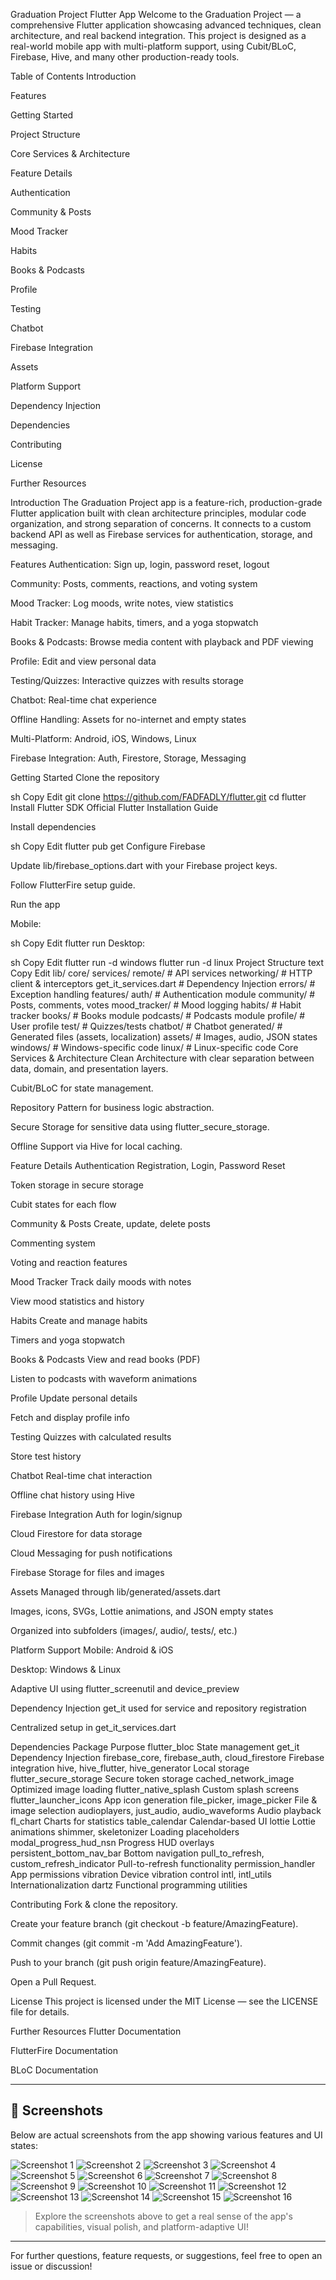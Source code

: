 Graduation Project Flutter App
Welcome to the Graduation Project — a comprehensive Flutter application showcasing advanced techniques, clean architecture, and real backend integration.
This project is designed as a real-world mobile app with multi-platform support, using Cubit/BLoC, Firebase, Hive, and many other production-ready tools.

Table of Contents
Introduction

Features

Getting Started

Project Structure

Core Services & Architecture

Feature Details

Authentication

Community & Posts

Mood Tracker

Habits

Books & Podcasts

Profile

Testing

Chatbot

Firebase Integration

Assets

Platform Support

Dependency Injection

Dependencies

Contributing

License

Further Resources

Introduction
The Graduation Project app is a feature-rich, production-grade Flutter application built with clean architecture principles, modular code organization, and strong separation of concerns.
It connects to a custom backend API as well as Firebase services for authentication, storage, and messaging.

Features
Authentication: Sign up, login, password reset, logout

Community: Posts, comments, reactions, and voting system

Mood Tracker: Log moods, write notes, view statistics

Habit Tracker: Manage habits, timers, and a yoga stopwatch

Books & Podcasts: Browse media content with playback and PDF viewing

Profile: Edit and view personal data

Testing/Quizzes: Interactive quizzes with results storage

Chatbot: Real-time chat experience

Offline Handling: Assets for no-internet and empty states

Multi-Platform: Android, iOS, Windows, Linux

Firebase Integration: Auth, Firestore, Storage, Messaging

Getting Started
Clone the repository

sh
Copy
Edit
git clone https://github.com/FADFADLY/flutter.git
cd flutter
Install Flutter SDK
Official Flutter Installation Guide

Install dependencies

sh
Copy
Edit
flutter pub get
Configure Firebase

Update lib/firebase_options.dart with your Firebase project keys.

Follow FlutterFire setup guide.

Run the app

Mobile:

sh
Copy
Edit
flutter run
Desktop:

sh
Copy
Edit
flutter run -d windows
flutter run -d linux
Project Structure
text
Copy
Edit
lib/
  core/
    services/
      remote/              # API services
      networking/          # HTTP client & interceptors
      get_it_services.dart # Dependency Injection
    errors/                # Exception handling
  features/
    auth/                  # Authentication module
    community/             # Posts, comments, votes
    mood_tracker/          # Mood logging
    habits/                # Habit tracker
    books/                 # Books module
    podcasts/              # Podcasts module
    profile/               # User profile
    test/                  # Quizzes/tests
    chatbot/               # Chatbot
  generated/               # Generated files (assets, localization)
assets/                    # Images, audio, JSON states
windows/                   # Windows-specific code
linux/                     # Linux-specific code
Core Services & Architecture
Clean Architecture with clear separation between data, domain, and presentation layers.

Cubit/BLoC for state management.

Repository Pattern for business logic abstraction.

Secure Storage for sensitive data using flutter_secure_storage.

Offline Support via Hive for local caching.

Feature Details
Authentication
Registration, Login, Password Reset

Token storage in secure storage

Cubit states for each flow

Community & Posts
Create, update, delete posts

Commenting system

Voting and reaction features

Mood Tracker
Track daily moods with notes

View mood statistics and history

Habits
Create and manage habits

Timers and yoga stopwatch

Books & Podcasts
View and read books (PDF)

Listen to podcasts with waveform animations

Profile
Update personal details

Fetch and display profile info

Testing
Quizzes with calculated results

Store test history

Chatbot
Real-time chat interaction

Offline chat history using Hive

Firebase Integration
Auth for login/signup

Cloud Firestore for data storage

Cloud Messaging for push notifications

Firebase Storage for files and images

Assets
Managed through lib/generated/assets.dart

Images, icons, SVGs, Lottie animations, and JSON empty states

Organized into subfolders (images/, audio/, tests/, etc.)

Platform Support
Mobile: Android & iOS

Desktop: Windows & Linux

Adaptive UI using flutter_screenutil and device_preview

Dependency Injection
get_it used for service and repository registration

Centralized setup in get_it_services.dart

Dependencies
Package	Purpose
flutter_bloc	State management
get_it	Dependency Injection
firebase_core, firebase_auth, cloud_firestore	Firebase integration
hive, hive_flutter, hive_generator	Local storage
flutter_secure_storage	Secure token storage
cached_network_image	Optimized image loading
flutter_native_splash	Custom splash screens
flutter_launcher_icons	App icon generation
file_picker, image_picker	File & image selection
audioplayers, just_audio, audio_waveforms	Audio playback
fl_chart	Charts for statistics
table_calendar	Calendar-based UI
lottie	Lottie animations
shimmer, skeletonizer	Loading placeholders
modal_progress_hud_nsn	Progress HUD overlays
persistent_bottom_nav_bar	Bottom navigation
pull_to_refresh, custom_refresh_indicator	Pull-to-refresh functionality
permission_handler	App permissions
vibration	Device vibration control
intl, intl_utils	Internationalization
dartz	Functional programming utilities

Contributing
Fork & clone the repository.

Create your feature branch (git checkout -b feature/AmazingFeature).

Commit changes (git commit -m 'Add AmazingFeature').

Push to your branch (git push origin feature/AmazingFeature).

Open a Pull Request.

License
This project is licensed under the MIT License — see the LICENSE file for details.

Further Resources
Flutter Documentation

FlutterFire Documentation

BLoC Documentation

---

## 📸 Screenshots

Below are actual screenshots from the app showing various features and UI states:

![Screenshot 1](assets/1.png)
![Screenshot 2](assets/2.png)
![Screenshot 3](assets/3.png)
![Screenshot 4](assets/4.png)
![Screenshot 5](assets/5.png)
![Screenshot 6](assets/6.png)
![Screenshot 7](assets/7.png)
![Screenshot 8](assets/8.png)
![Screenshot 9](assets/9.png)
![Screenshot 10](assets/10.png)
![Screenshot 11](assets/11.png)
![Screenshot 12](assets/12.png)
![Screenshot 13](assets/13.png)
![Screenshot 14](assets/14.png)
![Screenshot 15](assets/15.png)
![Screenshot 16](assets/16.png)

> Explore the screenshots above to get a real sense of the app's capabilities, visual polish, and platform-adaptive UI!

---

For further questions, feature requests, or suggestions, feel free to open an issue or discussion!
